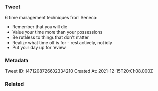 ### Tweet
6 time management techniques from Seneca:
 
 - Remember that you will die
 - Value your time more than your possessions
 - Be ruthless to things that don't matter
 - Realize what time off is for - rest actively, not idly
 - Put your day up for review

### Metadata
Tweet ID: 1471208726602334210
Created At: 2021-12-15T20:01:08.000Z

### Related

